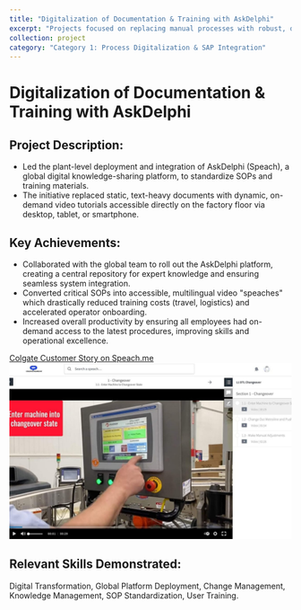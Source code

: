 ```yaml
---
title: "Digitalization of Documentation & Training with AskDelphi"
excerpt: "Projects focused on replacing manual processes with robust, digital solutions and integrating them with enterprise systems like SAP."
collection: project
category: "Category 1: Process Digitalization & SAP Integration"
---
```


# Digitalization of Documentation & Training with AskDelphi

## Project Description: 
- Led the plant-level deployment and integration of AskDelphi (Speach), a global digital knowledge-sharing platform, to standardize SOPs and training materials.
- The initiative replaced static, text-heavy documents with dynamic, on-demand video tutorials accessible directly on the factory floor via desktop, tablet, or smartphone.

## Key Achievements: 
- Collaborated with the global team to roll out the AskDelphi platform, creating a central repository for expert knowledge and ensuring seamless system integration.
- Converted critical SOPs into accessible, multilingual video "speaches" which drastically reduced training costs (travel, logistics) and accelerated operator onboarding.
- Increased overall productivity by ensuring all employees had on-demand access to the latest procedures, improving skills and operational excellence.

[Colgate Customer Story on Speach.me](https://speach.me/customer-stories/colgate)
![Training Image](/images/Askdelphi-1.jpg)

## Relevant Skills Demonstrated: 
Digital Transformation, Global Platform Deployment, Change Management, Knowledge Management, SOP Standardization, User Training.
